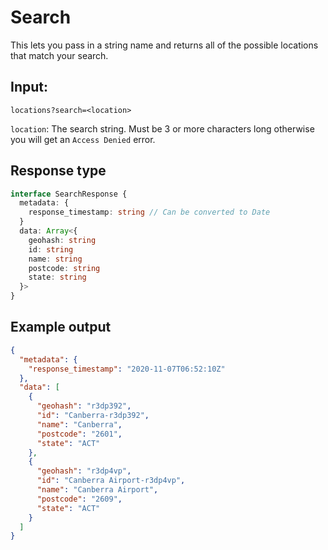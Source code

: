 # Search
This lets you pass in a string name and returns all of the possible locations that match your search.

## Input: 
`locations?search=<location>`

`location`: The search string. Must be 3 or more characters long otherwise you will get an `Access Denied` error.

## Response type
```ts
interface SearchResponse {
  metadata: {
    response_timestamp: string // Can be converted to Date
  }
  data: Array<{
    geohash: string
    id: string
    name: string
    postcode: string
    state: string
  }>
}
```

## Example output
```json
{
  "metadata": {
    "response_timestamp": "2020-11-07T06:52:10Z"
  },
  "data": [
    {
      "geohash": "r3dp392",
      "id": "Canberra-r3dp392",
      "name": "Canberra",
      "postcode": "2601",
      "state": "ACT"
    },
    {
      "geohash": "r3dp4vp",
      "id": "Canberra Airport-r3dp4vp",
      "name": "Canberra Airport",
      "postcode": "2609",
      "state": "ACT"
    }
  ]
}
```
